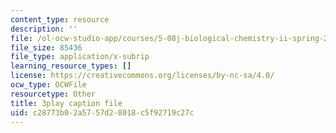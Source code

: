 ```yaml
---
content_type: resource
description: ''
file: /ol-ocw-studio-app/courses/5-08j-biological-chemistry-ii-spring-2016/c28773b02a5757d28018c5f92719c27c_0mdGZG9DDJY.vtt
file_size: 85436
file_type: application/x-subrip
learning_resource_types: []
license: https://creativecommons.org/licenses/by-nc-sa/4.0/
ocw_type: OCWFile
resourcetype: Other
title: 3play caption file
uid: c28773b0-2a57-57d2-8018-c5f92719c27c
---
```

